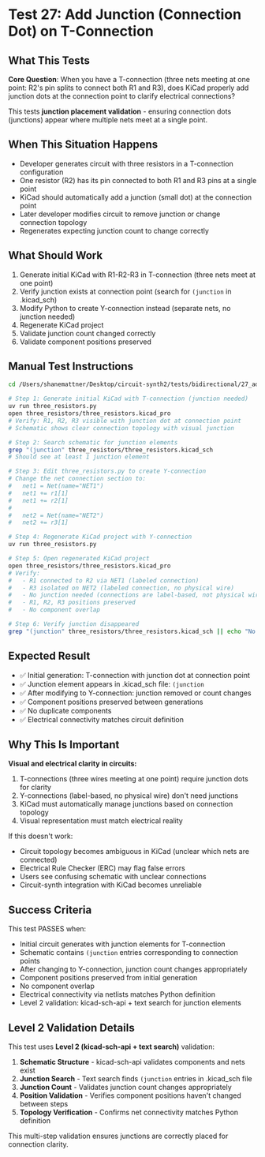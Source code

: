 # Test 27: Add Junction (Connection Dot) on T-Connection

## What This Tests

**Core Question**: When you have a T-connection (three nets meeting at one point: R2's pin splits to connect both R1 and R3), does KiCad properly add junction dots at the connection point to clarify electrical connections?

This tests **junction placement validation** - ensuring connection dots (junctions) appear where multiple nets meet at a single point.

## When This Situation Happens

- Developer generates circuit with three resistors in a T-connection configuration
- One resistor (R2) has its pin connected to both R1 and R3 pins at a single point
- KiCad should automatically add a junction (small dot) at the connection point
- Later developer modifies circuit to remove junction or change connection topology
- Regenerates expecting junction count to change correctly

## What Should Work

1. Generate initial KiCad with R1-R2-R3 in T-connection (three nets meet at one point)
2. Verify junction exists at connection point (search for `(junction` in .kicad_sch)
3. Modify Python to create Y-connection instead (separate nets, no junction needed)
4. Regenerate KiCad project
5. Validate junction count changed correctly
6. Validate component positions preserved

## Manual Test Instructions

```bash
cd /Users/shanemattner/Desktop/circuit-synth2/tests/bidirectional/27_add_junction

# Step 1: Generate initial KiCad with T-connection (junction needed)
uv run three_resistors.py
open three_resistors/three_resistors.kicad_pro
# Verify: R1, R2, R3 visible with junction dot at connection point
# Schematic shows clear connection topology with visual junction

# Step 2: Search schematic for junction elements
grep "(junction" three_resistors/three_resistors.kicad_sch
# Should see at least 1 junction element

# Step 3: Edit three_resistors.py to create Y-connection
# Change the net connection section to:
#   net1 = Net(name="NET1")
#   net1 += r1[1]
#   net1 += r2[1]
#
#   net2 = Net(name="NET2")
#   net2 += r3[1]

# Step 4: Regenerate KiCad project with Y-connection
uv run three_resistors.py

# Step 5: Open regenerated KiCad project
open three_resistors/three_resistors.kicad_pro
# Verify:
#   - R1 connected to R2 via NET1 (labeled connection)
#   - R3 isolated on NET2 (labeled connection, no physical wire)
#   - No junction needed (connections are label-based, not physical wires)
#   - R1, R2, R3 positions preserved
#   - No component overlap

# Step 6: Verify junction disappeared
grep "(junction" three_resistors/three_resistors.kicad_sch || echo "No junctions (expected for Y-connection)"
```

## Expected Result

- ✅ Initial generation: T-connection with junction dot at connection point
- ✅ Junction element appears in .kicad_sch file: `(junction`
- ✅ After modifying to Y-connection: junction removed or count changes
- ✅ Component positions preserved between generations
- ✅ No duplicate components
- ✅ Electrical connectivity matches circuit definition

## Why This Is Important

**Visual and electrical clarity in circuits:**
1. T-connections (three wires meeting at one point) require junction dots for clarity
2. Y-connections (label-based, no physical wire) don't need junctions
3. KiCad must automatically manage junctions based on connection topology
4. Visual representation must match electrical reality

If this doesn't work:
- Circuit topology becomes ambiguous in KiCad (unclear which nets are connected)
- Electrical Rule Checker (ERC) may flag false errors
- Users see confusing schematic with unclear connections
- Circuit-synth integration with KiCad becomes unreliable

## Success Criteria

This test PASSES when:
- Initial circuit generates with junction elements for T-connection
- Schematic contains `(junction` entries corresponding to connection points
- After changing to Y-connection, junction count changes appropriately
- Component positions preserved from initial generation
- No component overlap
- Electrical connectivity via netlists matches Python definition
- Level 2 validation: kicad-sch-api + text search for junction elements

## Level 2 Validation Details

This test uses **Level 2 (kicad-sch-api + text search)** validation:

1. **Schematic Structure** - kicad-sch-api validates components and nets exist
2. **Junction Search** - Text search finds `(junction` entries in .kicad_sch file
3. **Junction Count** - Validates junction count changes appropriately
4. **Position Validation** - Verifies component positions haven't changed between steps
5. **Topology Verification** - Confirms net connectivity matches Python definition

This multi-step validation ensures junctions are correctly placed for connection clarity.
